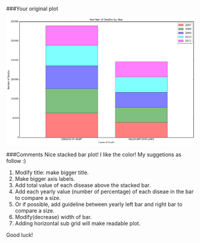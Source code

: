 ###Your original plot

![alt tag](plot_ama908.png)

###Comments
Nice stacked bar plot! I like the color! My suggetions as follow :)

1. Modify title: make bigger title.
2. Make bigger axis labels. 
3. Add total value of each disease above the stacked bar.
4. Add each yearly value (number of percentage) of each diseae in the bar to compare a size.
5. Or if possible, add guideline between yearly left bar and right bar to compare a size. 
6. Modify(decrease) width of bar.
7. Adding horizontal sub grid will make readable plot.

Good luck!
